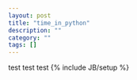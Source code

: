 ```yaml
---
layout: post
title: "time_in_python"
description: ""
category: ""
tags: []
---
```

test
test
test
{% include JB/setup %}
